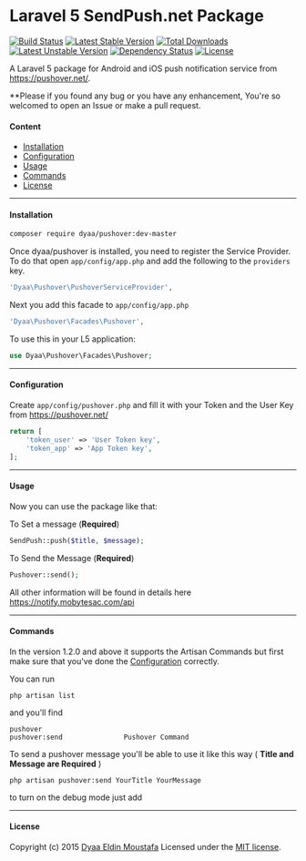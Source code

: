 Laravel 5 SendPush.net Package
======
[![Build Status](https://travis-ci.org/dyaa/Laravel-pushover.svg?branch=v1.4.0)](https://travis-ci.org/dyaa/Laravel-pushover) [![Latest Stable Version](https://poser.pugx.org/dyaa/pushover/v/stable.png)](https://packagist.org/packages/dyaa/pushover) [![Total Downloads](https://poser.pugx.org/dyaa/pushover/downloads.png)](https://packagist.org/packages/dyaa/pushover) [![Latest Unstable Version](https://poser.pugx.org/dyaa/pushover/v/unstable.png)](https://packagist.org/packages/dyaa/pushover) [![Dependency Status](https://www.versioneye.com/user/projects/5303cf06ec1375065e000003/badge.png)](https://www.versioneye.com/user/projects/5303cf06ec1375065e000003)  [![License](https://poser.pugx.org/dyaa/pushover/license.png)](https://packagist.org/packages/dyaa/pushover)

A Laravel 5 package for Android and iOS push notification service from https://pushover.net/.

**Please if you found any bug or you have any enhancement, You're so welcomed to open an Issue or make a pull request.

#### Content
- [Installation](#installation)
- [Configuration](#configuration)
- [Usage](#usage)
- [Commands](#commands)
- [License](#license)

----------


#### Installation

```bash
composer require dyaa/pushover:dev-master
```



Once dyaa/pushover is installed, you need to register the Service Provider. To do that open `app/config/app.php` and add the following to the `providers` key.

```php
'Dyaa\Pushover\PushoverServiceProvider',
```

Next you add this facade to `app/config/app.php`

```php
'Dyaa\Pushover\Facades\Pushover',
```

To use this in your L5 application:

```php
use Dyaa\Pushover\Facades\Pushover;
```

----------


#### Configuration

Create `app/config/pushover.php`  and fill it with your Token and the User Key from https://pushover.net/

```php
return [
    'token_user' => 'User Token key',
    'token_app' => 'App Token key',
];
```

----------

#### Usage
Now you can use the package like that:

To Set a message (**Required**)
```php
SendPush::push($title, $message);
```
To Send the Message (**Required**)
```php
Pushover::send();
```
All other information will be found in details here https://notify.mobytesac.com/api


----------
#### Commands

In the version 1.2.0 and above it supports the Artisan Commands but first make sure that you've done the [Configuration](#configuration) correctly.

You can run

    php artisan list
and you'll find

    pushover
    pushover:send               Pushover Command

To send a pushover message you'll be able to use it like this way ( **Title and Message are Required** )

    php artisan pushover:send YourTitle YourMessage
to turn on the debug mode just add

----------


#### License

Copyright (c) 2015 [Dyaa Eldin Moustafa][1] Licensed under the [MIT license][2].


  [1]: https://dyaa.me/
  [2]: https://github.com/dyaa/Laravel-pushover/blob/master/LICENSE

